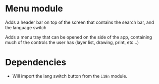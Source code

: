 # Menu module

Adds a header bar on top of the screen that contains the search bar, and the language switch

Adds a menu tray that can be opened on the side of the app, containing much of the controls the user has (layer list, drawing, print, etc...)

# Dependencies

- Will import the lang switch button from the `i18n` module.

